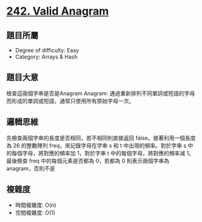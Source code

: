 # [242. Valid Anagram](https://leetcode.com/problems/valid-anagram/description/)

## 題目所屬
- Degree of difficulty: Easy
- Category: Arrays & Hash

## 題目大意
檢查這兩個字串是否是Anagram
Anagram: 通過重新排列不同單詞或短語的字母而形成的單詞或短語，通常只使用所有原始字母一次。

## 邏輯思維
先檢查兩個字串的長度是否相同，若不相同則直接返回 false。接著利用一個長度為 26 的整數陣列 freq，來記錄字母在字串 s 和 t 中出現的頻率。對於字串 s 中的每個字母，將對應的頻率加 1，對於字串 t 中的每個字母，將對應的頻率減 1。最後檢查 freq 中的每個元素是否都為 0，若都為 0 則表示兩個字串為 anagram，否則不是

## 複雜度
- 時間複雜度: O(n)
- 空間複雜度: O(1)